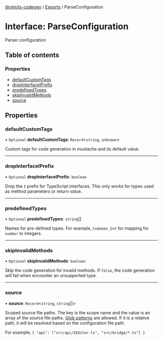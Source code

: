 [@olm/ts-codegen](../README.md) / [Exports](../modules.md) / ParseConfiguration

# Interface: ParseConfiguration

Parser configuration

## Table of contents

### Properties

- [defaultCustomTags](ParseConfiguration.md#defaultcustomtags)
- [dropInterfaceIPrefix](ParseConfiguration.md#dropinterfaceiprefix)
- [predefinedTypes](ParseConfiguration.md#predefinedtypes)
- [skipInvalidMethods](ParseConfiguration.md#skipinvalidmethods)
- [source](ParseConfiguration.md#source)

## Properties

### defaultCustomTags

• `Optional` **defaultCustomTags**: `Record`<`string`, `unknown`\>

Custom tags for code generation in mustache and its default value.

___

### dropInterfaceIPrefix

• `Optional` **dropInterfaceIPrefix**: `boolean`

Drop the `I` prefix for TypeScript interfaces.
This only works for types used as method parameters or return value.

___

### predefinedTypes

• `Optional` **predefinedTypes**: `string`[]

Names for pre-defined types.
For example, `CodeGen_Int` for mapping for `number` to integers.

___

### skipInvalidMethods

• `Optional` **skipInvalidMethods**: `boolean`

Skip the code generation for invalid methods. If `false`, the code generation will fail when encounter an unsupported type.

___

### source

• **source**: `Record`<`string`, `string`[]\>

Scoped source file paths. The key is the scope name and the value is an array of the source file paths. [Glob patterns](https://en.wikipedia.org/wiki/Glob_(programming)) are allowed.
If it is a relative path, it will be resolved based on the configuration file path.

For example, `{ "api": ["src/api/IEditor.ts", "src/bridge/*.ts"] }`
